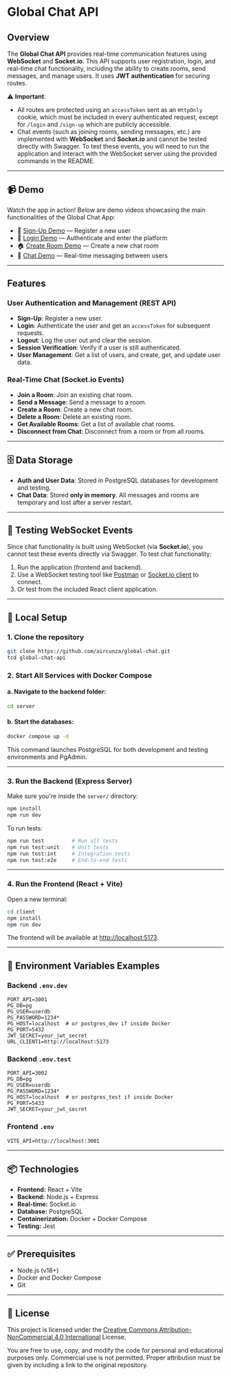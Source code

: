 # Global Chat API

## Overview

The **Global Chat API** provides real-time communication features using **WebSocket** and **Socket.io**. This API supports user registration, login, and real-time chat functionality, including the ability to create rooms, send messages, and manage users. It uses **JWT authentication** for securing routes.

⚠️ **Important**:

- All routes are protected using an `accessToken` sent as an `HttpOnly` cookie, which must be included in every authenticated request, except for `/login` and `/sign-up` which are publicly accessible.
- Chat events (such as joining rooms, sending messages, etc.) are implemented with **WebSocket** and **Socket.io** and cannot be tested directly with Swagger. To test these events, you will need to run the application and interact with the WebSocket server using the provided commands in the README.

---

## 📹 Demo

Watch the app in action! Below are demo videos showcasing the main functionalities of the Global Chat App:

- 🔐 [Sign-Up Demo](#) — Register a new user
- 🔑 [Login Demo](#) — Authenticate and enter the platform
- 🏠 [Create Room Demo](#) — Create a new chat room
- 💬 [Chat Demo](#) — Real-time messaging between users

---

## Features

### User Authentication and Management (REST API)

- **Sign-Up**: Register a new user.
- **Login**: Authenticate the user and get an `accessToken` for subsequent requests.
- **Logout**: Log the user out and clear the session.
- **Session Verification**: Verify if a user is still authenticated.
- **User Management**: Get a list of users, and create, get, and update user data.

### Real-Time Chat (Socket.io Events)

- **Join a Room**: Join an existing chat room.
- **Send a Message**: Send a message to a room.
- **Create a Room**: Create a new chat room.
- **Delete a Room**: Delete an existing room.
- **Get Available Rooms**: Get a list of available chat rooms.
- **Disconnect from Chat**: Disconnect from a room or from all rooms.

---

## 🗄️ Data Storage

- **Auth and User Data**: Stored in PostgreSQL databases for development and testing.
- **Chat Data**: Stored **only in memory**. All messages and rooms are temporary and lost after a server restart.

---

## 🧪 Testing WebSocket Events

Since chat functionality is built using WebSocket (via **Socket.io**), you cannot test these events directly via Swagger. To test chat functionality:

1. Run the application (frontend and backend).
2. Use a WebSocket testing tool like [Postman](https://www.postman.com/) or [Socket.io client](https://socket.io/docs/v4/client-api/) to connect.
3. Or test from the included React client application.

---

## 🚀 Local Setup

### 1. Clone the repository

```bash
git clone https://github.com/aircunza/global-chat.git
tcd global-chat-api
```

### 2. Start All Services with Docker Compose

#### a. Navigate to the backend folder:

```bash
cd server
```

#### b. Start the databases:

```bash
docker compose up -d
```

This command launches PostgreSQL for both development and testing environments and PgAdmin.

---

### 3. Run the Backend (Express Server)

Make sure you're inside the `server/` directory:

```bash
npm install
npm run dev
```

To run tests:

```bash
npm run test         # Run all tests
npm run test:unit    # Unit tests
npm run test:int     # Integration tests
npm run test:e2e     # End-to-end tests
```

---

### 4. Run the Frontend (React + Vite)

Open a new terminal:

```bash
cd client
npm install
npm run dev
```

The frontend will be available at [http://localhost:5173](http://localhost:5173).

---

## 📁 Environment Variables Examples

### Backend `.env.dev`

```env
PORT_API=3001
PG_DB=pg
PG_USER=userdb
PG_PASSWORD=1234*
PG_HOST=localhost  # or postgres_dev if inside Docker
PG_PORT=5432
JWT_SECRET=your_jwt_secret
URL_CLIENT1=http://localhost:5173
```

### Backend `.env.test`

```env
PORT_API=3002
PG_DB=pg
PG_USER=userdb
PG_PASSWORD=1234*
PG_HOST=localhost  # or postgres_test if inside Docker
PG_PORT=5433
JWT_SECRET=your_jwt_secret
```

### Frontend `.env`

```env
VITE_API=http://localhost:3001
```

---

## 📦 Technologies

- **Frontend:** React + Vite
- **Backend:** Node.js + Express
- **Real-time:** Socket.io
- **Database:** PostgreSQL
- **Containerization:** Docker + Docker Compose
- **Testing:** Jest

---

## ✅ Prerequisites

- Node.js (v18+)
- Docker and Docker Compose
- Git

---

## 📄 License

This project is licensed under the [Creative Commons Attribution-NonCommercial 4.0 International](https://creativecommons.org/licenses/by-nc/4.0/) License.

You are free to use, copy, and modify the code for personal and educational purposes only. Commercial use is not permitted. Proper attribution must be given by including a link to the original repository.
